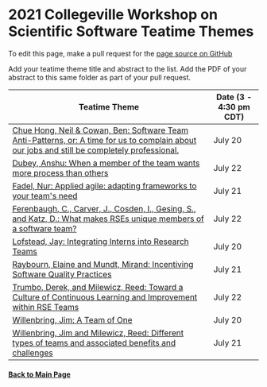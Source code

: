 # 2021 Collegeville Workshop on Scientific Software Teatime Themes

To edit this page, make a pull request for the [page source on GitHub](https://github.com/Collegeville/CW21/blob/master/WorkshopResources/TeatimeThemes/TeatimeThemeList.md)

Add your teatime theme title and abstract to the list. Add the PDF of your abstract to this same folder as part of your pull request.


|**Teatime Theme** | Date (3 - 4:30 pm CDT) |
|---|---|
| [Chue Hong, Neil & Cowan, Ben: Software Team Anti-Patterns, or: A time for us to complain about our jobs and still be completely professional.](anti-patterns.md) | July 20 |
| [Dubey, Anshu: When a member of the team wants more process than others](dubey-more-process.md) | July 22 |
| [Fadel, Nur: Applied agile: adapting frameworks to your team's need](fadel-cscs.md) | July 21 |
| [Ferenbaugh, C., Carver, J., Cosden, I., Gesing, S., and Katz, D.: What makes RSEs unique members of a software team?](ferenbaugh-et-al-rses.md) | July 22 |
| [Lofstead, Jay: Integrating Interns into Research Teams](lofstead-interns.md) | July 20 |
| [Raybourn, Elaine and Mundt, Mirand: Incentiving Software Quality Practices](raybourn-et-al-incentivizing.md) | July 21 |
| [Trumbo, Derek, and Milewicz, Reed: Toward a Culture of Continuous Learning and Improvement within RSE Teams](milewicz-trumbo-learning.md) | July 22 |
| [Willenbring, Jim: A Team of One](willenbring-1dev.md) | July 20 |
| [Willenbring, Jim and Milewicz, Reed: Different types of teams and associated benefits and challenges](willenbring-team-types.md) | July 21 |


#### [Back to Main Page](../../index.md) 
